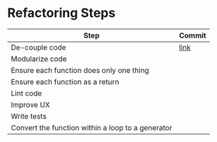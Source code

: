 # Refactoring Steps

| Step                                              | Commit |
|---------------------------------------------------|--------|
| De-couple code                                    | [link](https://github.com/mjhea0/mosiac/commit/6b0e7c5e787c5d75ff368ac65b8aa4157e2150c8) |
| Modularize code                                   |        |
| Ensure each function does only one thing          |        |
| Ensure each function as a return                  |        |
| Lint code                                         |        |
| Improve UX                                        |        |
| Write tests                                       |        |
| Convert the function within a loop to a generator |        |

